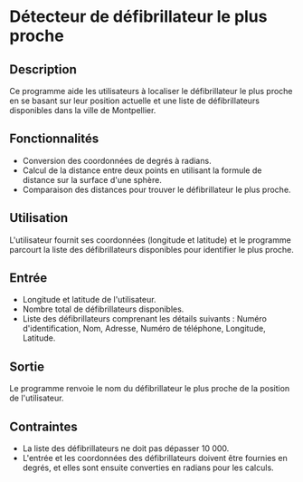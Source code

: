 # Détecteur de défibrillateur le plus proche

## Description
Ce programme aide les utilisateurs à localiser le défibrillateur le plus proche en se basant sur leur position actuelle et une liste de défibrillateurs disponibles dans la ville de Montpellier.

## Fonctionnalités
- Conversion des coordonnées de degrés à radians.
- Calcul de la distance entre deux points en utilisant la formule de distance sur la surface d'une sphère.
- Comparaison des distances pour trouver le défibrillateur le plus proche.

## Utilisation
L'utilisateur fournit ses coordonnées (longitude et latitude) et le programme parcourt la liste des défibrillateurs disponibles pour identifier le plus proche.

## Entrée
- Longitude et latitude de l'utilisateur.
- Nombre total de défibrillateurs disponibles.
- Liste des défibrillateurs comprenant les détails suivants : Numéro d'identification, Nom, Adresse, Numéro de téléphone, Longitude, Latitude.

## Sortie
Le programme renvoie le nom du défibrillateur le plus proche de la position de l'utilisateur.

## Contraintes
- La liste des défibrillateurs ne doit pas dépasser 10 000.
- L'entrée et les coordonnées des défibrillateurs doivent être fournies en degrés, et elles sont ensuite converties en radians pour les calculs.
